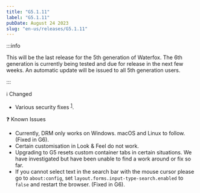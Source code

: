 ```yaml
---
title: "G5.1.11"
label: "G5.1.11"
pubDate: August 24 2023
slug: "en-us/releases/G5.1.11"
---
```


:::info

This will be the last release for the 5th generation of Waterfox. The 6th generation is currently being tested and due for release in the next few weeks. An automatic update will be issued to all 5th generation users.

:::

ℹ️ Changed

* Various security fixes <sup>[1](https://www.mozilla.org/en-US/security/advisories/mfsa2023-35/)</sup>.

❓ Known Issues

* Currently, DRM only works on Windows. macOS and Linux to follow. (Fixed in G6).
* Certain customisation in Look & Feel do not work.
* Upgrading to G5 resets custom container tabs in certain situations. We have investigated but have been unable to find a work around or fix so far.
* If you cannot select text in the search bar with the mouse cursor please go to `about:config`, set `layout.forms.input-type-search.enabled` to `false` and restart the browser. (Fixed in G6).